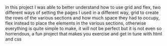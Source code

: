 in this project I was able to better understand how to use grid and flex, two different ways of setting the pages I used in a different way, grid to create the rows of the various sections and how much space they had to occupy, flex instead to place the elements in the various sections, otherwise everything is quite simple to make, it will not be perfect but it is not even so horrendous, a fun project that makes you exercise and get in tune with html and css